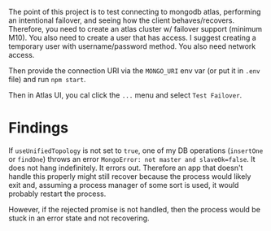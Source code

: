 The point of this project is to test connecting to mongodb atlas, performing an intentional failover, and seeing how the client behaves/recovers.
Therefore, you need to create an atlas cluster w/ failover support (minimum M10).
You also need to create a user that has access. I suggest creating a temporary user with username/password method.
You also need network access.

Then provide the connection URI via the `MONGO_URI` env var (or put it in `.env` file) and run `npm start`.

Then in Atlas UI, you cal click the `...` menu and select `Test Failover`.

# Findings

If `useUnifiedTopology` is not set to `true`, one of my DB operations (`insertOne` or `findOne`) throws an error `MongoError: not master and slaveOk=false`. It does not hang indefinitely. It errors out. Therefore an app that doesn't handle this properly might still recover because the process would likely exit and, assuming a process manager of some sort is used, it would probably restart the process.

However, if the rejected promise is not handled, then the process would be stuck in an error state and not recovering.
